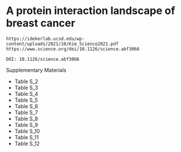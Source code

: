 # A protein interaction landscape of breast cancer

```
https://idekerlab.ucsd.edu/wp-content/uploads/2021/10/Kim_Science2021.pdf
https://www.science.org/doi/10.1126/science.abf3066
```

`DOI: 10.1126/science.abf3066`

Supplementary Materials

* Table S_2
* Table S_3
* Table S_4
* Table S_5
* Table S_6
* Table S_7
* Table S_8
* Table S_9
* Table S_10
* Table S_11
* Table S_12

